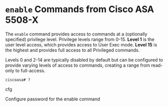 # `enable` Commands from Cisco ASA 5508-X

The `enable` command provides access to commands at a (optionally specified)
privilege level. Privilege levels range from 0-15.  **Level 1** is the user
level access, which provides access to User Exec mode.  **Level 15** is the
highest and provides full access to all Privileged commands.

Levels 0 and 2-14 are typically disabled by default but can be configured
to provide varying levels of access to commands, creating a range from read-only
to full-access.

```
ciscoasa# ?
```

cfg

Configure password for the enable command
